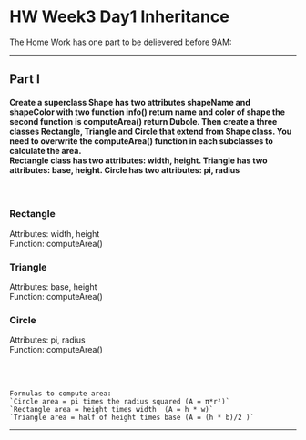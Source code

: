 # HW Week3 Day1 Inheritance

The Home Work has one part to be delievered before 9AM: 

----
## Part I
#### Create a superclass Shape has two attributes shapeName and shapeColor with two function info() return name and color of shape the second function is computeArea() return Dubole. Then create a three classes Rectangle, Triangle and Circle that extend from Shape class. You need to overwrite the computeArea() function in each subclasses to calculate the area.<br/>  Rectangle class has two attributes: width, height. Triangle has two attributes:  base, height. Circle has two attributes: pi, radius<br />

<br />

### Rectangle<br />
Attributes:  width, height<br />
Function: computeArea()
<br />
### Triangle<br />
Attributes:  base, height<br />
Function: computeArea()
<br />
### Circle<br />
Attributes:  pi, radius<br />
Function: computeArea()

<br/>
<br/>


```
Formulas to compute area:
`Circle area = pi times the radius squared (A = π*r²)`
`Rectangle area = height times width  (A = h * w)`
`Triangle area = half of height times base (A = (h * b)/2 )`
```

----
